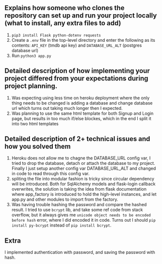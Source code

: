 ## Explains how someone who clones the repository can set up and run your project locally (what to install, any extra files to add)
1. `pip3 install Flask python-dotenv requests`
2. Create a `.env` file in the top-level directory and enter the following as its contents: `API_KEY` (tmdb api key) and `DATABASE_URL_ALT` (postgres database url)
3. Run `python3 app.py`


## Detailed description of how implementing your project differed from your expectations during project planning.
1. Was expecting using less time on heroku deployment where the only thing needs to be changed is adding a database and change database url which turns out taking much longer then I expected.
2. Was planning to use the same html template for both Signup and Login page, but results in too much if/else blockes, which in the end I split it into two html templates

## Detailed description of 2+ technical issues and how you solved them 
1. Heroku does not allow me to chagne the DATABASE_URL config var, I tried to drop the database, detach or attach the database to my project. Finally I just setup another config var DATABASE_URL_ALT and changed in code to read through this config var.
2. spliting the file into modular fashion is tricky since circular dependency will be introduced. Both for SqlAlchemy models and flask-login callback overwrites, the solution is taking the idea from flask documentation where app_factory is introduced to hold the high-level instances, and let app.py and other modules to import from the factory.
3. Was having trouble hashing the password and compare the hashed result. I tried to use `bcrypt` lib, and take some ref code from stack overflow, but it always gives me `unicode object needs to be encoded before hash` error, where I did encoded it in code. Turns out I should `pip install py-bcrypt` instead of `pip install bcrypt`.

## Extra
I implemented authentication with password, and saving the password with hash.

